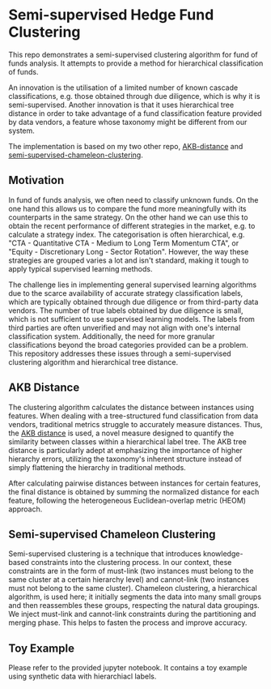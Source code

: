# Semi-supervised Hedge Fund Clustering

This repo demonstrates a semi-supervised clustering algorithm for fund of funds analysis. It attempts to provide a method for hierarchical classification of funds. 

An innovation is the utilisation of a limited number of known cascade classifications, e.g. those obtained through due diligence, which is why it is semi-supervised. Another innovation is that it uses hierarchical tree distance in order to take advantage of a fund classification feature provided by data vendors, a feature whose taxonomy might be different from our system.

The implementation is based on my two other repo, [AKB-distance](https://github.com/hon-gyu/hierarchical-tree-distance) and [semi-supervised-chameleon-clustering](https://github.com/hon-gyu/semi-supervised-chameleon-clustering).

## Motivation

In fund of funds analysis, we often need to classify unknown funds. On the one hand this allows us to compare the fund more meaningfully with its counterparts in the same strategy. On the other hand we can use this to obtain the recent performance of different strategies in the market, e.g. to calculate a strategy index. The categorisation is often hierarchical, e.g. "CTA - Quantitative CTA - Medium to Long Term Momentum CTA", or "Equity - Discretionary Long - Sector Rotation". However, the way these strategies are grouped varies a lot and isn't standard, making it tough to apply typical supervised learning methods.

The challenge lies in implementing general supervised learning algorithms due to the scarce availability of accurate strategy classification labels, which are typically obtained through due diligence or from third-party data vendors. The number of true labels obtained by due diligence is small, which is not sufficient to use supervised learning models. The labels from third parties are often unverified and may not align with one's internal classification system. Additionally, the need for more granular classifications beyond the broad categories provided can be a problem. This repository addresses these issues through a semi-supervised clustering algorithm and hierarchical tree distance.

## AKB Distance

The clustering algorithm calculates the distance between instances using features. When dealing with a tree-structured fund classification from data vendors, traditional metrics struggle to accurately measure distances. Thus, the [AKB distance](https://github.com/hon-gyu/hierarchical-tree-distance) is used, a novel measure designed to quantify the similarity between classes within a hierarchical label tree. The AKB tree distance is particularly adept at emphasizing the importance of higher hierarchy errors, utilizing the taxonomy's inherent structure instead of simply flattening the hierarchy in traditional methods.

After calculating pairwise distances between instances for certain features, the final distance is obtained by summing the normalized distance for each feature, following the heterogeneous Euclidean-overlap metric (HEOM) approach.

## Semi-supervised Chameleon Clustering

Semi-supervised clustering is a technique that introduces knowledge-based constraints into the clustering process. In our context, these constraints are in the form of must-link (two instances must belong to the same cluster at a certain hierarchy level) and cannot-link (two instances must not belong to the same cluster). Chameleon clustering, a hierarchical algorithm, is used here; it initially segments the data into many small groups and then reassembles these groups, respecting the natural data groupings. We inject must-link and cannot-link constraints during the partitioning and merging phase. This helps to fasten the process and improve accuracy.

## Toy Example

Please refer to the provided jupyter notebook. It contains a toy example using synthetic data with hierarchiacl labels.